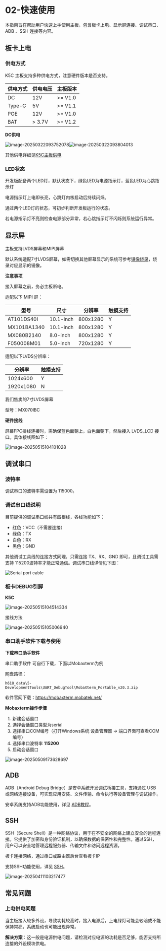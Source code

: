 # 02-快速使用

本指南旨在帮助用户快速上手使用主板，包含板卡上电、显示屏连接、调试串口、ADB 、SSH 连接等内容。

## 板卡上电

### 供电方式

K5C 主板支持多种供电方式，注意硬件版本是否支持。

| 供电方式 | 供电电压 | 主板版本 |
| -------- | -------- | -------- |
| DC       | 12V      | >= V1.0  |
| Type-C   | 5V       | >= V1.1  |
| POE      | 12V      | >= V1.0  |
| BAT      | > 3.7V   | >= V1.2  |

**DC供电**

![image-20250322093752078](http://tanzhtanzh.oss-cn-shenzhen.aliyuncs.com/img/image-20250322093752078.png)![image-20250322093804013](http://tanzhtanzh.oss-cn-shenzhen.aliyuncs.com/img/image-20250322093804013.png)

其他供电详细见[K5C主板供电](..\08-进阶\K5C主板供电.md)

### LED状态

开发板配备两个LED灯，默认状态下，绿色LED为电源指示灯，蓝色LED为心跳指示灯

电源指示灯上电即长亮，心跳灯内核启动后持续闪烁。

通过两个LED灯的状态，可初步判断开发板运行的状态。

若电源指示灯不亮则检查电源部分异常，若心跳指示灯不闪烁则系统运行异常。

## 显示屏

主板支持LVDS屏幕和MIPI屏幕 

默认系统适配7寸LVDS屏幕，如需切换其他屏幕显示的系统可参考[镜像烧录](../03-镜像烧录)，烧录对应显示的镜像。

**注意事项**

接入屏幕之前，务必主板断电。

适配以下 MIPI 屏：

| **型号**    | **尺寸**  | **分辨率** | 触摸支持 |
| ----------- | --------- | ---------- | -------- |
| AT101DS40I  | 10.1-inch | 800x1280   | Y        |
| MX101BA1340 | 10.1-inch | 800x1280   | Y        |
| MX080B2140  | 8.0-inch  | 800x1280   | Y        |
| F050008M01  | 5.0-inch  | 720x1280   | Y        |

适配以下LVDS分辨率：

| **分辨率** | 触摸支持 |
| ---------- | -------- |
| 1024x600   | Y        |
| 1920x1080  | N        |

我们售卖的7寸LVDS屏幕

型号：MX070IBC



**硬件接线**

屏幕FPC排线连接时，需确保蓝色面朝上，白色面朝下，然后接入 LVDS_LCD 接口。具体接线图如下：

![image-20250515104101028](http://tanzhtanzh.oss-cn-shenzhen.aliyuncs.com/img/image-20250515104101028.png)

## 调试串口
### 波特率

调试串口的波特率需设置为 115000。

### 调试串口线说明

目前提供的调试串口线共有四根线，各线功能如下：

- 红色：VCC（不需要连接）
- 绿色：TX
- 白色：RX
- 黑色：GND

其他调试工具线的连接方式同理，只需连接 TX、RX、GND 即可，且调试工具需支持 115200波特率才能正常通信。调试串口线详情见下图：

![Serial port cable](http://tanzhtanzh.oss-cn-shenzhen.aliyuncs.com/img/image-20241231145656021.png)

### 板卡DEBUG引脚

**K5C**



![image-20250515104514334](http://tanzhtanzh.oss-cn-shenzhen.aliyuncs.com/img/image-20250515104514334.png)

接线方法

![image-20250515105006940](http://tanzhtanzh.oss-cn-shenzhen.aliyuncs.com/img/image-20250515105006940.png)

### 串口助手软件下载与使用

**下载串口助手软件**

串口助手软件 可自行下载，下面以Mobaxterm为例

网盘路径：

``` 
h618_data\5-DevelopmentTools\UART_DebugTool\MobaXterm_Portable_v20.3.zip
```

软件官网下载：https://mobaxterm.mobatek.net/

**Mobaxterm操作步骤**

1. 新建会话窗口
2. 选择会话窗口类型为serial
3. 选择串口COM编号（打开Windows系统 设备管理器 -> 端口界面可查看COM编号）
4. 选择串口波特率 **115200**
5. 启动会话窗口

![image-20250509173628697](http://tanzhtanzh.oss-cn-shenzhen.aliyuncs.com/img/image-20250509173628697.png)

## ADB

ADB（Android Debug Bridge）是安卓系统开发调试桥接工具，支持通过 USB 或网络连接设备，可实现应用安装、文件传输、命令执行等设备管理与调试操作。

安卓系统支持ADB功能使用，详见 [ADB教程](../../../common/zh/adb/ADB教程.md)。

## SSH

SSH（Secure Shell）是一种网络协议，用于在不安全的网络上建立安全的远程连接。它提供了加密和身份验证机制，以确保数据的保密性和完整性。通过SSH，用户可以安全地管理远程服务器、传输文件和访问远程资源。

板卡连接网络，通过串口或路由器后台查看板卡IP

支持SSH功能使用，详见 [SSH](../../../common/zh/linux/SSH.md)。

![image-20250411103217477](http://tanzhtanzh.oss-cn-shenzhen.aliyuncs.com/img/image-20250411103217477.png)

## 常见问题

### 上电供电问题

当主板接入较多外设，导致功耗较高时，接入电源后，上电绿灯可能会较暗或不能保持常亮，系统启动也可能出现异常。

**解决方案**：这一般是电源供电问题，请检测对应电源的功耗是否足够，能否支持所连接的外设模块供电。

